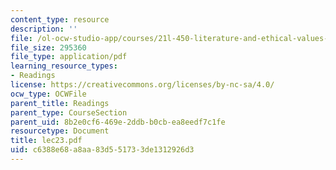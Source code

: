 ```yaml
---
content_type: resource
description: ''
file: /ol-ocw-studio-app/courses/21l-450-literature-and-ethical-values-fall-2002/c6388e68a8aa83d551733de1312926d3_lec23.pdf
file_size: 295360
file_type: application/pdf
learning_resource_types:
- Readings
license: https://creativecommons.org/licenses/by-nc-sa/4.0/
ocw_type: OCWFile
parent_title: Readings
parent_type: CourseSection
parent_uid: 8b2e0cf6-469e-2ddb-b0cb-ea8eedf7c1fe
resourcetype: Document
title: lec23.pdf
uid: c6388e68-a8aa-83d5-5173-3de1312926d3
---
```

